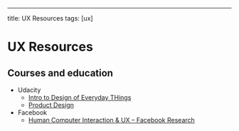 ---
title: UX Resources
tags: [ux]

# UX Resources



## Courses and education

* Udacity
  * [Intro to Design of Everyday THings](https://www.udacity.com/course/intro-to-the-design-of-everyday-things--design101)
  * [Product Design](https://www.udacity.com/course/product-design--ud509)
* Facebook
  *	[Human Computer Interaction & UX – Facebook Research](https://research.fb.com/category/human-computer-interaction-and-ux/)